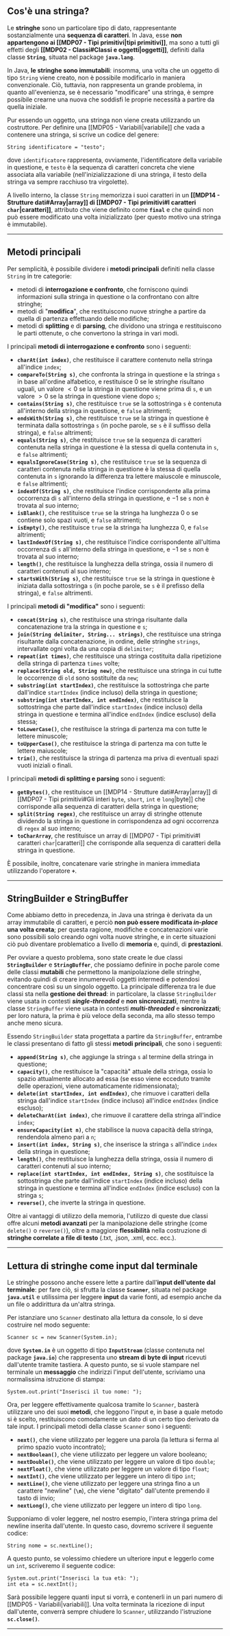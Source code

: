 ## Cos'è una stringa?

Le **stringhe** sono un particolare tipo di dato, rappresentante sostanzialmente una **sequenza di caratteri**. In Java, esse **non appartengono ai [[MDP07 - Tipi primitivi|tipi primitivi]]**, ma sono a tutti gli effetti degli **[[MDP02 - Classi#Classi e oggetti|oggetti]]**, definiti dalla classe **`String`**, situata nel package **`java.lang`**.

In Java, **le stringhe sono immutabili**: insomma, una volta che un oggetto di tipo `String` viene creato, non è possibile modificarlo in maniera convenzionale. Ciò, tuttavia, non rappresenta un grande problema, in quanto all'evenienza, se è necessario "modificare" una stringa, è sempre possibile crearne una nuova che soddisfi le proprie necessità a partire da quella iniziale.

Pur essendo un oggetto, una stringa non viene creata utilizzando un costruttore. Per definire una [[MDP05 - Variabili|variabile]] che vada a contenere una stringa, si scrive un codice del genere:

```
String identificatore = "testo";
```

dove `identificatore` rappresenta, ovviamente, l'identificatore della variabile in questione, e `testo` è la sequenza di caratteri concreta che viene associata alla variabile (nell'inizializzazione di una stringa, il testo della stringa va sempre racchiuso tra virgolette).

A livello interno, la classe `String` memorizza i suoi caratteri in un **[[MDP14 - Strutture dati#Array|array]] di [[MDP07 - Tipi primitivi#I caratteri `char`|caratteri]]**, attributo che viene definito come **`final`** e che quindi non può essere modificato una volta inizializzato (per questo motivo una stringa è immutabile).
___
## Metodi principali

Per semplicità, è possibile dividere i **metodi principali** definiti nella classe `String` in tre categorie:
- metodi di **interrogazione e confronto**, che forniscono quindi informazioni sulla stringa in questione o la confrontano con altre stringhe;
- metodi di "**modifica**", che restituiscono nuove stringhe a partire da quella di partenza effettuando delle modifiche;
- metodi di **splitting** e di **parsing**, che dividono una stringa e restituiscono le parti ottenute, o che convertono la stringa in vari modi.

I principali **metodi di interrogazione e confronto** sono i seguenti:
- **`charAt(int index)`**, che restituisce il carattere contenuto nella stringa all'indice `index`;
- **`compareTo(String s)`**, che confronta la stringa in questione e la stringa `s` in base all'ordine alfabetico, e restituisce $0$ se le stringhe risultano uguali, un valore $< 0$ se la stringa in questione viene prima di `s`, e un valore $> 0$ se la stringa in questione viene dopo `s`;
- **`contains(String s)`**, che restituisce `true` se la sottostringa `s` è contenuta all'interno della stringa in questione, e `false` altrimenti;
- **`endsWith(String s)`**, che restituisce `true` se la stringa in questione è terminata dalla sottostringa `s` (in poche parole, se `s` è il suffisso della stringa), e `false` altrimenti;
- **`equals(String s)`**, che restituisce `true` se la sequenza di caratteri contenuta nella stringa in questione è la stessa di quella contenuta in `s`, e `false` altrimenti;
- **`equalsIgnoreCase(String s)`**, che restituisce `true` se la sequenza di caratteri contenuta nella stringa in questione è la stessa di quella contenuta in `s` ignorando la differenza tra lettere maiuscole e minuscole, e `false` altrimenti;
- **`indexOf(String s)`**, che restituisce l'indice corrispondente alla prima occorrenza di `s` all'interno della stringa in questione, e $-1$ se `s` non è trovata al suo interno;
- **`isBlank()`**, che restituisce `true` se la stringa ha lunghezza $0$ o se contiene solo spazi vuoti, e `false` altrimenti;
- **`isEmpty()`**, che restituisce `true` se la stringa ha lunghezza $0$, e `false` altrimenti;
- **`lastIndexOf(String s)`**, che restituisce l'indice corrispondente all'ultima occorrenza di `s` all'interno della stringa in questione, e $-1$ se `s` non è trovata al suo interno;
- **`length()`**, che restituisce la lunghezza della stringa, ossia il numero di caratteri contenuti al suo interno;
- **`startsWith(String s)`**, che restituisce `true` se la stringa in questione è iniziata dalla sottostringa `s` (in poche parole, se `s` è il prefisso della stringa), e `false` altrimenti.

I principali **metodi di "modifica"** sono i seguenti:
- **`concat(String s)`**, che restituisce una stringa risultante dalla concatenazione tra la stringa in questione e `s`;
- **`join(String delimiter, String... strings)`**, che restituisce una stringa risultante dalla concatenazione, in ordine, delle stringhe `strings`, intervallate ogni volta da una copia di `delimiter`;
- **`repeat(int times)`**, che restituisce una stringa costituita dalla ripetizione della stringa di partenza `times` volte;
- **`replace(String old, String new)`**, che restituisce una stringa in cui tutte le occorrenze di `old` sono sostituite da `new`;
- **`substring(int startIndex)`**, che restituisce la sottostringa che parte dall'indice `startIndex` (indice incluso) della stringa in questione;
- **`substring(int startIndex, int endIndex)`**, che restituisce la sottostringa che parte dall'indice `startIndex` (indice incluso) della stringa in questione e termina all'indice `endIndex` (indice escluso) della stessa;
- **`toLowerCase()`**, che restituisce la stringa di partenza ma con tutte le lettere minuscole;
- **`toUpperCase()`**, che restituisce la stringa di partenza ma con tutte le lettere maiuscole;
- **`trim()`**, che restituisce la stringa di partenza ma priva di eventuali spazi vuoti iniziali o finali.

I principali **metodi di splitting e parsing** sono i seguenti:
- **`getBytes()`**, che restituisce un [[MDP14 - Strutture dati#Array|array]] di [[MDP07 - Tipi primitivi#Gli interi `byte`, `short`, `int` e `long`|byte]] che corrisponde alla sequenza di caratteri della stringa in questione;
- **`split(String regex)`**, che restituisce un array di stringhe ottenute dividendo la stringa in questione in corrispondenza ad ogni occorrenza di `regex` al suo interno;
- **`toCharArray`**, che restituisce un array di [[MDP07 - Tipi primitivi#I caratteri `char`|caratteri]] che corrisponde alla sequenza di caratteri della stringa in questione.

È possibile, inoltre, concatenare varie stringhe in maniera immediata utilizzando l'operatore **`+`**.
___
## StringBuilder e StringBuffer

Come abbiamo detto in precedenza, in Java una stringa è derivata da un array immutabile di caratteri, e perciò **non può essere modificata *in-place* una volta creata**; per questa ragione, modifiche e concatenazioni varie sono possibili solo creando ogni volta nuove stringhe, e in certe situazioni ciò può diventare problematico a livello di **memoria** e, quindi, di **prestazioni**.

Per ovviare a questo problema, sono state create le due classi **`StringBuilder`** e **`StringBuffer`**, che possiamo definire in poche parole come delle classi **mutabili** che permettono la manipolazione delle stringhe, evitando quindi di creare innumerevoli oggetti intermedi e potendosi concentrare così su un singolo oggetto. La principale differenza tra le due classi sta nella **gestione dei thread**: in particolare, la classe `StringBuilder` viene usata in contesti ***single-threaded*** e **non sincronizzati**, mentre la classe `StringBuffer` viene usata in contesti ***multi-threaded*** e **sincronizzati**; per loro natura, la prima è più veloce della seconda, ma allo stesso tempo anche meno sicura.

Essendo `StringBuilder` stata progettata a partire da `StringBuffer`, entrambe le classi presentano di fatto gli stessi **metodi principali**, che sono i seguenti:
- **`append(String s)`**, che aggiunge la stringa `s` al termine della stringa in questione;
- **`capacity()`**, che restituisce la "capacità" attuale della stringa, ossia lo spazio attualmente allocato ad essa (se esso viene ecceduto tramite delle operazioni, viene automaticamente ridimensionata);
- **`delete(int startIndex, int endIndex)`**, che rimuove i caratteri della stringa dall'indice `startIndex` (indice incluso) all'indice `endIndex` (indice escluso);
- **`deleteCharAt(int index)`**, che rimuove il carattere della stringa all'indice `index`;
- **`ensureCapacity(int n)`**, che stabilisce la nuova capacità della stringa, rendendola almeno pari a `n`;
- **`insert(int index, String s)`**, che inserisce la stringa `s` all'indice `index` della stringa in questione;
- **`length()`**, che restituisce la lunghezza della stringa, ossia il numero di caratteri contenuti al suo interno;
- **`replace(int startIndex, int endIndex, String s)`**, che sostituisce la sottostringa che parte dall'indice `startIndex` (indice incluso) della stringa in questione e termina all'indice `endIndex` (indice escluso) con la stringa `s`;
- **`reverse()`**, che inverte la stringa in questione.

Oltre ai vantaggi di utilizzo della memoria, l'utilizzo di queste due classi offre alcuni **metodi avanzati** per la manipolazione delle stringhe (come `delete()` o `reverse()`), oltre a maggiore **flessibilità** nella costruzione di **stringhe correlate a file di testo** (.txt, .json, .xml, ecc. ecc.).
___
## Lettura di stringhe come input dal terminale

Le stringhe possono anche essere lette a partire dall'**input dell'utente dal terminale**: per fare ciò, si sfrutta la classe **`Scanner`**, situata nel package **`java.util`** e utilissima per leggere **input** da varie fonti, ad esempio anche da un file o addirittura da un'altra stringa.

Per istanziare uno `Scanner` destinato alla lettura da console, lo si deve costruire nel modo seguente:

```
Scanner sc = new Scanner(System.in);
```

dove **`System.in`** è un oggetto di tipo **`InputStream`** (classe contenuta nel package **`java.io`**) che rappresenta uno **stream di byte di input** ricevuti dall'utente tramite tastiera. A questo punto, se si vuole stampare nel terminale un **messaggio** che indirizzi l'input dell'utente, scriviamo una normalissima istruzione di stampa:

```
System.out.print("Inserisci il tuo nome: ");
```

Ora, per leggere effettivamente qualcosa tramite lo `Scanner`, basterà utilizzare uno dei suoi **metodi**, che leggono l'input e, in base a quale metodo si è scelto, restituiscono comodamente un dato di un certo tipo derivato da tale input. I principali metodi della classe `Scanner` sono i seguenti:
- **`next()`**, che viene utilizzato per leggere una parola (la lettura si ferma al primo spazio vuoto incontrato);
- **`nextBoolean()`**, che viene utilizzato per leggere un valore booleano;
- **`nextDouble()`**, che viene utilizzato per leggere un valore di tipo `double`;
- **`nextFloat()`**, che viene utilizzato per leggere un valore di tipo `float`;
- **`nextInt()`**, che viene utilizzato per leggere un intero di tipo `int`;
- **`nextLine()`**, che viene utilizzato per leggere una stringa fino a un carattere "newline" (**`\n`**), che viene "digitato" dall'utente premendo il tasto di invio;
- **`nextLong()`**, che viene utilizzato per leggere un intero di tipo `long`.

Supponiamo di voler leggere, nel nostro esempio, l'intera stringa prima del newline inserita dall'utente. In questo caso, dovremo scrivere il seguente codice:

```
String nome = sc.nextLine();
```

A questo punto, se volessimo chiedere un ulteriore input e leggerlo come un `int`, scriveremo il seguente codice:

```
System.out.print("Inserisci la tua età: ");
int eta = sc.nextInt();
```

Sarà possibile leggere quanti input si vorrà, e contenerli in un pari numero di [[MDP05 - Variabili|variabili]]. Una volta terminata la ricezione di input dall'utente, converrà sempre chiudere lo `Scanner`, utilizzando l'istruzione **`sc.close()`**.
___
